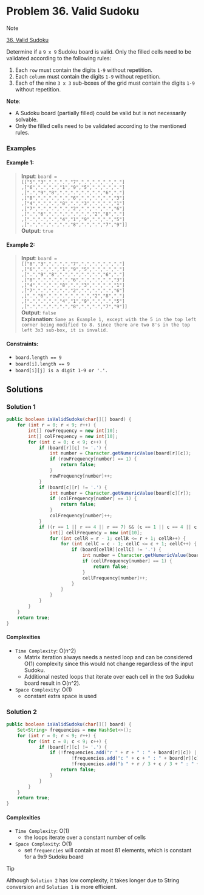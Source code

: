 # Problem 36. Valid Sudoku

> [!NOTE]
> [36. Valid Sudoku](https://leetcode.com/problems/valid-sudoku/description/?envType=study-plan-v2&envId=top-interview-150)

Determine if a `9 x 9` Sudoku board is valid. Only the filled cells need to be validated according to the following rules:

1. Each `row` must contain the digits `1-9` without repetition.
2. Each `column` must contain the digits `1-9` without repetition.
3. Each of the nine `3 x 3` sub-boxes of the grid must contain the digits `1-9` without repetition.

**Note**:
- A Sudoku board (partially filled) could be valid but is not necessarily solvable.
- Only the filled cells need to be validated according to the mentioned rules.

### Examples

#### Example 1:

> **Input**: `board =`<br/>
`[["5","3",".",".","7",".",".",".","."]`<br/>
`,["6",".",".","1","9","5",".",".","."]`<br/>
`,[".","9","8",".",".",".",".","6","."]`<br/>
`,["8",".",".",".","6",".",".",".","3"]`<br/>
`,["4",".",".","8",".","3",".",".","1"]`<br/>
`,["7",".",".",".","2",".",".",".","6"]`<br/>
`,[".","6",".",".",".",".","2","8","."]`<br/>
`,[".",".",".","4","1","9",".",".","5"]`<br/>
`,[".",".",".",".","8",".",".","7","9"]]`<br/>
> **Output**: `true`<br/>

#### Example 2:

> **Input**: `board =`<br/>
`[["8","3",".",".","7",".",".",".","."]`<br/>
`,["6",".",".","1","9","5",".",".","."]`<br/>
`,[".","9","8",".",".",".",".","6","."]`<br/>
`,["8",".",".",".","6",".",".",".","3"]`<br/>
`,["4",".",".","8",".","3",".",".","1"]`<br/>
`,["7",".",".",".","2",".",".",".","6"]`<br/>
`,[".","6",".",".",".",".","2","8","."]`<br/>
`,[".",".",".","4","1","9",".",".","5"]`<br/>
`,[".",".",".",".","8",".",".","7","9"]]`<br/>
> **Output**: `false`<br/>
> **Explanation**: `Same as Example 1, except with the 5 in the top left corner being modified to 8. Since there are two 8's in the top left 3x3 sub-box, it is invalid.`

#### Constraints:

- `board.length == 9`
- `board[i].length == 9`
- `board[i][j] is a digit 1-9 or '.'.`

## Solutions

### Solution 1

```java
public boolean isValidSudoku(char[][] board) {
    for (int r = 0; r < 9; r++) {
        int[] rowFrequency = new int[10];
        int[] colFrequency = new int[10];
        for (int c = 0; c < 9; c++) {
            if (board[r][c] != '.') {
                int number = Character.getNumericValue(board[r][c]);
                if (rowFrequency[number] == 1) {
                    return false;
                }
                rowFrequency[number]++;
            }
            if (board[c][r] != '.') {
                int number = Character.getNumericValue(board[c][r]);
                if (colFrequency[number] == 1) {
                    return false;
                }
                colFrequency[number]++;
            }
            if ((r == 1 || r == 4 || r == 7) && (c == 1 || c == 4 || c == 7)) {
                int[] cellFrequency = new int[10];
                for (int cellR = r - 1; cellR <= r + 1; cellR++) {
                    for (int cellC = c - 1; cellC <= c + 1; cellC++) {
                        if (board[cellR][cellC] != '.') {
                            int number = Character.getNumericValue(board[cellR][cellC]);
                            if (cellFrequency[number] == 1) {
                                return false;
                            }
                            cellFrequency[number]++;
                        }
                    }
                }
            }
        }
    }
    return true;
}
```

#### Complexities

- `Time Complexity`: O(n^2)
    - Matrix iteration always needs a nested loop and can be considered O(1) complexity since this would not change regardless of the input Sudoku.  
    - Additional nested loops that iterate over each cell in the `9x9` Sudoku board result in O(n^2).
- `Space Complexity`: O(1)
    - constant extra space is used

### Solution 2

```java
public boolean isValidSudoku(char[][] board) {
    Set<String> frequencies = new HashSet<>();
    for (int r = 0; r < 9; r++) {
        for (int c = 0; c < 9; c++) {
            if (board[r][c] != '.') {
                if (!frequencies.add("r " + r + " : " + board[r][c]) ||
                        !frequencies.add("c " + c + " : " + board[r][c]) ||
                        !frequencies.add("b " + r / 3 + c / 3 + " : " + board[r][c])) {
                    return false;
                }
            }
        }
    }
    return true;
}
```

#### Complexities

- `Time Complexity`: O(1)
  - the loops iterate over a constant number of cells
- `Space Complexity`: O(1)
  - set `frequencies` will contain at most 81 elements, which is constant for a 9x9 Sudoku board

> [!TIP]
> Although `Solution 2` has low complexity, it takes longer due to String conversion and `Solution 1` is more efficient.
